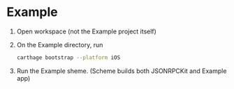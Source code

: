 # Example

1. Open workspace (not the Example project itself)
2. On the Example directory, run

	```bash
	carthage bootstrap --platform iOS
	```

3. Run the Example sheme. (Scheme builds both JSONRPCKit and Example app)

